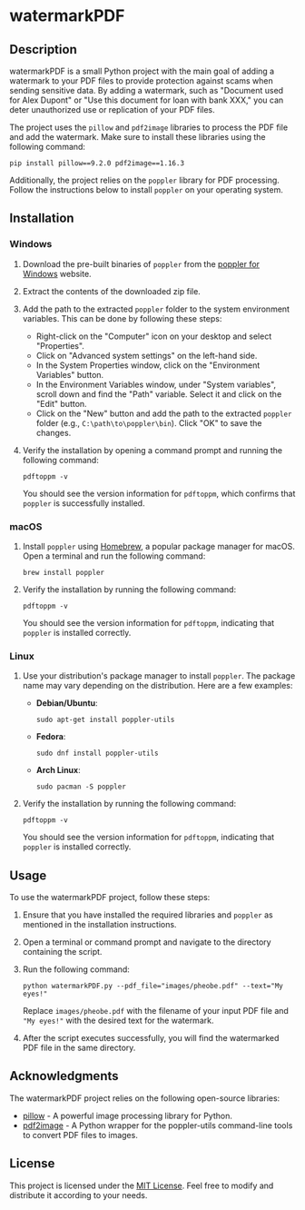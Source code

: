 # watermarkPDF

## Description
watermarkPDF is a small Python project with the main goal of adding a watermark to your PDF files to provide protection against scams when sending sensitive data. By adding a watermark, such as "Document used for Alex Dupont" or "Use this document for loan with bank XXX," you can deter unauthorized use or replication of your PDF files.

The project uses the `pillow` and `pdf2image` libraries to process the PDF file and add the watermark. Make sure to install these libraries using the following command:

```
pip install pillow==9.2.0 pdf2image==1.16.3
```

Additionally, the project relies on the `poppler` library for PDF processing. Follow the instructions below to install `poppler` on your operating system.

## Installation

### Windows

1. Download the pre-built binaries of `poppler` from the [poppler for Windows](http://blog.alivate.com.au/poppler-windows/) website.
2. Extract the contents of the downloaded zip file.
3. Add the path to the extracted `poppler` folder to the system environment variables. This can be done by following these steps:
   - Right-click on the "Computer" icon on your desktop and select "Properties".
   - Click on "Advanced system settings" on the left-hand side.
   - In the System Properties window, click on the "Environment Variables" button.
   - In the Environment Variables window, under "System variables", scroll down and find the "Path" variable. Select it and click on the "Edit" button.
   - Click on the "New" button and add the path to the extracted `poppler` folder (e.g., `C:\path\to\poppler\bin`). Click "OK" to save the changes.
4. Verify the installation by opening a command prompt and running the following command:

   ```
   pdftoppm -v
   ```

   You should see the version information for `pdftoppm`, which confirms that `poppler` is successfully installed.

### macOS

1. Install `poppler` using [Homebrew](https://brew.sh/), a popular package manager for macOS. Open a terminal and run the following command:

   ```
   brew install poppler
   ```

2. Verify the installation by running the following command:

   ```
   pdftoppm -v
   ```

   You should see the version information for `pdftoppm`, indicating that `poppler` is installed correctly.

### Linux

1. Use your distribution's package manager to install `poppler`. The package name may vary depending on the distribution. Here are a few examples:

   - **Debian/Ubuntu**:

     ```
     sudo apt-get install poppler-utils
     ```

   - **Fedora**:

     ```
     sudo dnf install poppler-utils
     ```

   - **Arch Linux**:

     ```
     sudo pacman -S poppler
     ```

2. Verify the installation by running the following command:

   ```
   pdftoppm -v
   ```

   You should see the version information for `pdftoppm`, indicating that `poppler` is installed correctly.

## Usage

To use the watermarkPDF project, follow these steps:

1. Ensure that you have installed the required libraries and `poppler` as mentioned in the installation instructions.
3. Open a terminal or command prompt and navigate to the directory containing the script.
4. Run the following command:

   ```
   python watermarkPDF.py --pdf_file="images/pheobe.pdf" --text="My eyes!"
   ```

   Replace `images/pheobe.pdf` with the filename of your input PDF file and `"My eyes!"` with the desired text for the watermark.

5. After the script executes successfully, you will find the watermarked PDF file in the same directory.

## Acknowledgments
The watermarkPDF project relies on the following open-source libraries:

- [pillow](https://pillow.readthedocs.io/) - A powerful image processing library for Python.
- [pdf2image](https://github.com/Belval/pdf2image) - A Python wrapper for the poppler-utils command-line tools to convert PDF files to images.

## License
This project is licensed under the [MIT License](LICENSE). Feel free to modify and distribute it according to your needs.